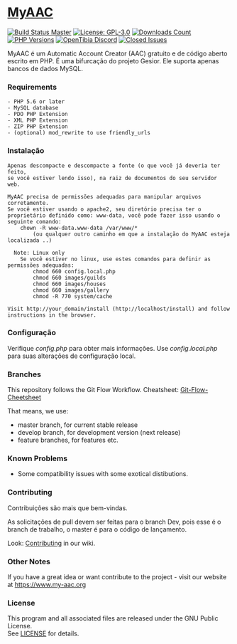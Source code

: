 # [MyAAC](https://my-aac.org)

[![Build Status Master](https://img.shields.io/travis/slawkens/myaac/master)](https://travis-ci.org/github/slawkens/myaac)
[![License: GPL-3.0](https://img.shields.io/github/license/slawkens/myaac)](https://opensource.org/licenses/gpl-license)
[![Downloads Count](https://img.shields.io/github/downloads/slawkens/myaac/total)](https://github.com/slawkens/myaac/releases)
[![PHP Versions](https://img.shields.io/travis/php-v/slawkens/myaac/master)](https://github.com/slawkens/myaac/blob/d8b3b4135827ee17e3c6d41f08a925e718c587ed/.travis.yml#L3)
[![OpenTibia Discord](https://img.shields.io/discord/288399552581468162)](https://discord.gg/2J39Wus)
[![Closed Issues](https://img.shields.io/github/issues-closed-raw/slawkens/myaac)](https://github.com/slawkens/myaac/issues?q=is%3Aissue+is%3Aclosed)

MyAAC é um Automatic Account Creator (AAC) gratuito e de código aberto escrito em PHP. É uma bifurcação do projeto Gesior. Ele suporta apenas bancos de dados MySQL. 

### Requirements

	- PHP 5.6 or later
	- MySQL database
	- PDO PHP Extension
	- XML PHP Extension
	- ZIP PHP Extension
	- (optional) mod_rewrite to use friendly_urls

### Instalação

	Apenas descompacte e descompacte a fonte (o que você já deveria ter feito,
	se você estiver lendo isso), na raiz de documentos do seu servidor web. 

	MyAAC precisa de permissões adequadas para manipular arquivos corretamente.
	Se você estiver usando o apache2, seu diretório precisa ter o proprietário definido como: www-data, você pode fazer isso usando o seguinte comando: 
		chown -R www-data.www-data /var/www/*
			(ou qualquer outro caminho em que a instalação do MyAAC esteja localizada ..) 

	  Note: Linux only
		Se você estiver no linux, use estes comandos para definir as permissões adequadas:
			chmod 660 config.local.php
			chmod 660 images/guilds
			chmod 660 images/houses
			chmod 660 images/gallery
			chmod -R 770 system/cache

	Visit http://your_domain/install (http://localhost/install) and follow instructions in the browser.

### Configuração

Verifique *config.php* para obter mais informações.
Use *config.local.php* para suas alterações de configuração local. 

### Branches

This repository follows the Git Flow Workflow.
Cheatsheet: [Git-Flow-Cheetsheet](https://danielkummer.github.io/git-flow-cheatsheet)

That means, we use:
* master branch, for current stable release
* develop branch, for development version (next release)
* feature branches, for features etc.

### Known Problems

- Some compatibility issues with some exotical distibutions.


### Contributing

Contribuições são mais que bem-vindas.

As solicitações de pull devem ser feitas para o branch Dev, pois esse é o branch de trabalho, o master é para o código de lançamento.   

Look: [Contributing](https://github.com/otsoft/myaac/wiki/Contributing) in our wiki.

### Other Notes

If you have a great idea or want contribute to the project - visit our website at https://www.my-aac.org

### License

This program and all associated files are released under the GNU Public License.  
See [LICENSE](https://github.com/slawkens/myaac/blob/master/LICENSE) for details.
